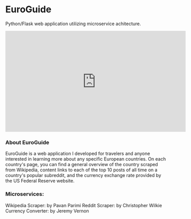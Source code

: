 # EuroGuide
Python/Flask web application utilizing microservice achitecture.

<iframe width="560" height="315" src="https://www.youtube.com/embed/2qtYZIh6Gtw" title="YouTube video player" frameborder="0" allow="accelerometer; autoplay; clipboard-write; encrypted-media; gyroscope; picture-in-picture" allowfullscreen></iframe>

### About EuroGuide
EuroGuide is a web application I developed for travelers and anyone interested in learning more about any specific European countries. On each country's page, you can find a general overview of the country scraped from Wikipedia, content links to each of the top 10 posts of all time on a country's popular subreddit, and the currency exchange rate provided by the US Federal Reserve website.

### Microservices:
Wikipedia Scraper: by Pavan Parimi
Reddit Scraper: by Christopher Wilkie
Currency Converter: by Jeremy Vernon
